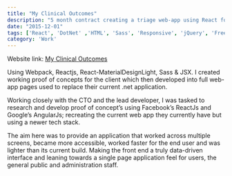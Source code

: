 ```yaml
---
title: "My Clinical Outcomes"
description: "5 month contract creating a triage web-app using React for patients."
date: "2015-12-01"
tags: ['React', 'DotNet' ,'HTML', 'Sass', 'Responsive', 'jQuery', 'Freelance']
category: 'Work'
---
```


Website link: [My Clinical Outcomes](https://www.myclinicaloutcomes.com)

Using Webpack, Reactjs, React-MaterialDesignLight, Sass & JSX. I created working proof of concepts for the client which then developed into full web-app pages used to replace their current .net application.

Working closely with the CTO and the lead developer, I was tasked to research and develop proof of concept’s using Facebook’s ReactJs and Google’s AngularJs; recreating the current web app they currently have but using a newer tech stack.

The aim here was to provide an application that worked across multiple screens, became more accessible, worked faster for the end user and was lighter than its current build. Making the front end a truly data-driven interface and leaning towards a single page application feel for users, the general public and administration staff.